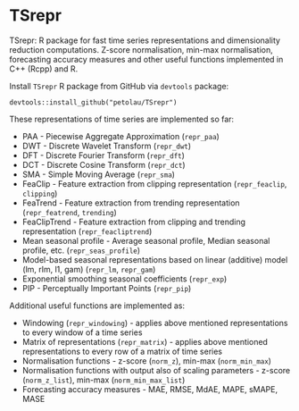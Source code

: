 # TSrepr
 TSrepr: R package for fast time series representations and dimensionality reduction computations. Z-score normalisation, min-max normalisation, forecasting accuracy measures and other useful functions implemented in C++ (Rcpp) and R.

Install `TSrepr` R package from GitHub via `devtools` package:

`
devtools::install_github("petolau/TSrepr")
`

These representations of time series are implemented so far:
 * PAA - Piecewise Aggregate Approximation (`repr_paa`)
 * DWT - Discrete Wavelet Transform (`repr_dwt`)
 * DFT - Discrete Fourier Transform (`repr_dft`)
 * DCT - Discrete Cosine Transform (`repr_dct`)
 * SMA - Simple Moving Average (`repr_sma`)
 * FeaClip - Feature extraction from clipping representation (`repr_feaclip`, `clipping`)
 * FeaTrend - Feature extraction from trending representation (`repr_featrend`, `trending`)
 * FeaClipTrend - Feature extraction from clipping and trending representation (`repr_feacliptrend`)
 * Mean seasonal profile - Average seasonal profile, Median seasonal profile, etc. (`repr_seas_profile`)
 * Model-based seasonal representations based on linear (additive) model (lm, rlm, l1, gam) (`repr_lm`, `repr_gam`)
 * Exponential smoothing seasonal coefficients (`repr_exp`)
 * PIP - Perceptually Important Points (`repr_pip`)
 
 Additional useful functions are implemented as:
  * Windowing (`repr_windowing`) - applies above mentioned representations to every window of a time series
  * Matrix of representations (`repr_matrix`) - applies above mentioned representations to every row of a matrix of time series
  * Normalisation functions - z-score (`norm_z`), min-max (`norm_min_max`)
  * Normalisation functions with output also of scaling parameters - z-score (`norm_z_list`), min-max (`norm_min_max_list`)
  * Forecasting accuracy measures - MAE, RMSE, MdAE, MAPE, sMAPE, MASE

